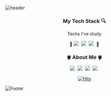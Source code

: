 ![header](https://capsule-render.vercel.app/api?type=slice&color=random&height=300&section=header&text=SeokheePark&fontSize=90)


<h3 align = center> My Tech Stack 🔍 </h3>
<p align = center> Techs I've study </p>
<p align = center> 🔨  <img src="https://img.shields.io/badge/HTML5-E34F26?style=flat-square&logo=html5&logoColor=white"/></a>&nbsp
<img src="https://img.shields.io/badge/CSS3-1572B6?style=flat-square&logo=css3&logoColor=white"/></a>&nbsp
<img src="https://img.shields.io/badge/javascript-F7DF1E?style=flat-square&logo=javascript&logoColor=black"/></a>&nbsp
   🔨</p>



<h3 align = center> 🍀 About Me 🍀 </h3>
<p align = center>
<a href="https://stonehee99.vercel.app/"><img src="https://img.shields.io/badge/blog-20C997?style=flat-square&logo=velog&logoColor=white"/></a>&nbsp
<a href="https://www.instagram.com/stone__ed/"><img src="https://img.shields.io/badge/Instagram-E4405F?style=flat-square&logo=Instagram&logoColor=white"/></a>&nbsp
<img src="https://img.shields.io/badge/kiit7-FFCD00?style=flat-square&logo=KakaoTalk&logoColor=black"/></a>&nbsp
<img src="https://img.shields.io/badge/kiit0901@gmail.com-EA4335?style=flat-square&logo=Gmail&logoColor=white"/></a>&nbsp 
</p>

<div align = center>

[![Hits](https://hits.seeyoufarm.com/api/count/incr/badge.svg?url=https%3A%2F%2Fgithub.com%2FstoneHee99%2Fhit-counter&count_bg=%2330B980&title_bg=%23555555&icon=&icon_color=%23191D1B&title=hits&edge_flat=false)](https://hits.seeyoufarm.com)
</div>

![Footer](https://capsule-render.vercel.app/api?type=waving&color=random&height=200&section=footer)
